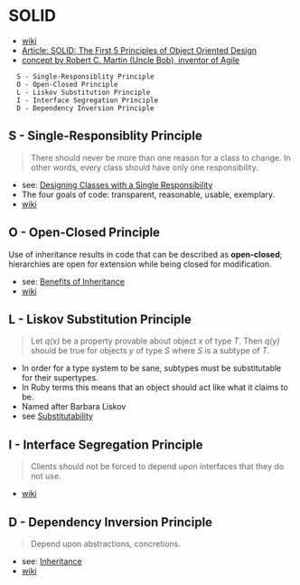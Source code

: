 # SOLID
- [wiki](https://en.wikipedia.org/wiki/SOLID)
- [Article: SOLID: The First 5 Principles of Object Oriented Design](https://www.digitalocean.com/community/conceptual-articles/s-o-l-i-d-the-first-five-principles-of-object-oriented-design)
- [concept by Robert C. Martin (Uncle Bob), inventor of Agile](https://en.wikipedia.org/wiki/Robert_C._Martin)

```
  S - Single-Responsiblity Principle
  O - Open-Closed Principle
  L - Liskov Substitution Principle
  I - Interface Segregation Principle
  D - Dependency Inversion Principle
```

## S - Single-Responsiblity Principle
> There should never be more than one reason for a class to change. In other words, every class should have only one responsibility.

- see: [Designing Classes with a Single Responsibility](./ood-object-oriented-design.md#designing-classes-with-a-single-responsibility)
- The four goals of code: transparent, reasonable, usable, exemplary.
- [wiki](https://en.wikipedia.org/wiki/Single-responsibility_principle)

## O - Open-Closed Principle
Use of inheritance results in code that can be described as __open-closed__; hierarchies are open for extension
while being closed for modification.

- see: [Benefits of Inheritance](./ood-inheritance.md#benefits-of-inheritance)
- [wiki](https://en.wikipedia.org/wiki/Open%E2%80%93closed_principle)

## L - Liskov Substitution Principle
> Let _q(x)_ be a property provable about object _x_ of type _T_.
  Then _q(y)_ should be true for objects _y_ of type _S_ where _S_ is a subtype of _T_.

- In order for a type system to be sane, subtypes must be substitutable for their supertypes.
- In Ruby terms this means that an object should act like what it claims to be.
- Named after Barbara Liskov
- see [Substitutability](./ood-inheritance.md#substitutability)

## I - Interface Segregation Principle
> Clients should not be forced to depend upon interfaces that they do not use.

- [wiki](https://en.wikipedia.org/wiki/Interface_segregation_principle)

## D - Dependency Inversion Principle
> Depend upon abstractions, concretions.

- see: [Inheritance](./ood-inheritance.md)
- [wiki](https://en.wikipedia.org/wiki/Dependency_inversion_principle)
